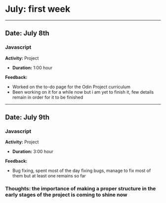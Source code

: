 # July: first week
---
## Date: July 8th

### Javascript
**Activity:** Project
- **Duration:** 1:00 hour

**Feedback:**
- Worked on the to-do page for the Odin Project curriculum
- Been working on it for a while now but i am yet to finish it, few details remain in order for it to be finished
---
## Date: July 9th

### Javascript
**Activity:** Project
- **Duration:** 3:00 hour

**Feedback:**
- Bug fixing, spent most of the day fixing bugs, manage to fix most of them but at least one remains so far

### **Thoughts:** the importance of making a proper structure in the early stages of the project is coming to shine now
